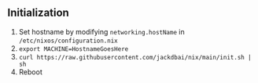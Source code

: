 ## Initialization

1. Set hostname by modifying `networking.hostName` in `/etc/nixos/configuration.nix`
2. `export MACHINE=HostnameGoesHere`
2. `curl https://raw.githubusercontent.com/jackdbai/nix/main/init.sh | sh`
3. Reboot
